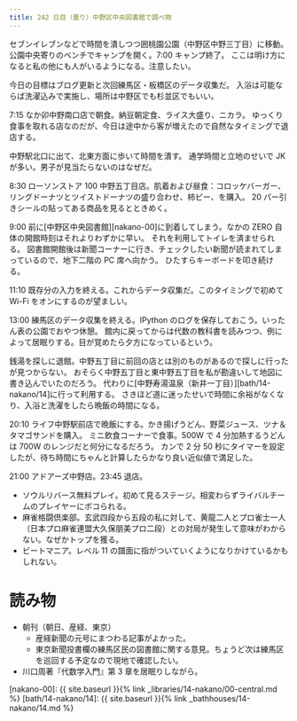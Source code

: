 ```yaml
---
title: 242 日目（曇り）中野区中央図書館で調べ物
---
```


セブンイレブンなどで時間を潰しつつ囲桃園公園（中野区中野三丁目）に移動。
公園中央寄りのベンチでキャンプを開く。7:00 キャンプ終了。
ここは明け方になると私の他にも人がいるようになる。注意したい。

今日の目標はブログ更新と次回練馬区・板橋区のデータ収集だ。
入浴は可能ならば洗濯込みで実施し、場所は中野区でも杉並区でもいい。

7:15 なか卯中野南口店で朝食。納豆朝定食、ライス大盛り、ニカラ。
ゆっくり食事を取れる店なのだが、今日は途中から客が増えたので自然なタイミングで退店する。

中野駅北口に出て、北東方面に歩いて時間を潰す。
通学時間と立地のせいで JK が多い。男子が見当たらないのはなぜだ。

8:30 ローソンストア 100 中野五丁目店。肌着および昼食：コロッケバーガー、リングドーナツとツイストドーナツの盛り合わせ、柿ピー、を購入。
20 パー引きシールの貼ってある商品を見るとときめく。

9:00 前に[中野区中央図書館][nakano-00]に到着してしまう。なかの ZERO 自体の開館時刻はそれよりわずかに早い。
それを利用してトイレを済ませられる。
図書館開館後は新聞コーナーに行き、チェックしたい新聞が読まれてしまっているので、地下二階の PC 席へ向かう。
ひたすらキーボードを叩き続ける。

11:10 既存分の入力を終える。これからデータ収集だ。このタイミングで初めて Wi-Fi をオンにするのが望ましい。

13:00 練馬区のデータ収集を終える。IPython のログを保存しておこう。いったん表の公園でおやつ休憩。
館内に戻ってからは代数の教科書を読みつつ、例によって居眠りする。目が覚めたら夕方になっているという。

銭湯を探しに退館。中野五丁目に前回の店とは別のものがあるので探しに行ったが見つからない。
おそらく中野五丁目と東中野五丁目を私が勘違いして地図に書き込んでいたのだろう。
代わりに[中野寿湯温泉（新井一丁目）][bath/14-nakano/14]に行って利用する。
さきほど道に迷ったせいで時間に余裕がなくなり、入浴と洗濯をしたら晩飯の時間になる。

20:10 ライフ中野駅前店で晩飯にする。かき揚げうどん、野菜ジュース、ツナ＆タマゴサンドを購入。
ミニ飲食コーナーで食事。500W で 4 分加熱するうどんは 700W のレンジだと何分になるだろう。
カンで 2 分 50 秒にタイマーを設定したが、待ち時間にちゃんと計算したらかなり良い近似値で満足した。

21:00 アドアーズ中野店。23:45 退店。

* ソウルリバース無料プレイ。初めて見るステージ。相変わらずライバルチームのプレイヤーにボコられる。
* 麻雀格闘倶楽部。玄武四段から五段の私に対して、黄龍二人とプロ雀士一人（日本プロ麻雀連盟大久保朋美プロ二段）との対局が発生して意味がわからない。なぜかトップを獲る。
* ビートマニア。レベル 11 の譜面に指がついていくようになりかけているかもしれない。

# 読み物

* 朝刊（朝日、産経、東京）
  * 産経新聞の元号にまつわる記事がよかった。
  * 東京新聞投書欄の練馬区民の図書館に関する意見。ちょうど次は練馬区を巡回する予定なので現地で確認したい。
* 川口周著『代数学入門』第 3 章を居眠りしながら。

[nakano-00]: {{ site.baseurl }}{% link _libraries/14-nakano/00-central.md %}
[bath/14-nakano/14]: {{ site.baseurl }}{% link _bathhouses/14-nakano/14.md %}
